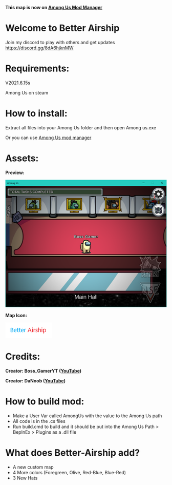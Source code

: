 **This map is now on [Among Us Mod Manager](https://github.com/MatuxGG/ModManager)**

# Welcome to Better Airship

Join my discord to play with others and get updates https://discord.gg/8dA6hjknMW

# Requirements:

V2021.6.15s

Among Us on steam

# How to install:

Extract all files into your Among Us folder and then open Among us.exe

Or you can use [Among Us mod manager](https://github.com/MatuxGG/ModManager)

# Assets:

**Preview:**

![3](https://github.com/MODDED-OFFICIAL/better-airship/blob/main/better%20airship%20preview.png?raw=true)

**Map Icon:**

![2](https://github.com/MODDED-OFFICIAL/better-airship/blob/main/betterairship%20logo.png?raw=true)

# Credits:

**Creator: Boss_GamerYT ([YouTube](https://youtube.com/BossGamerYTShorts))**

**Creator: DaNoob ([YouTube](https://www.youtube.com/danoob1))**

# How to build mod:

+ Make a User Var called AmongUs with the value to the Among Us path
+ All code is in the .cs files
+ Run build.cmd to build and it should be put into the Among Us Path > BepInEx > Plugins as a .dll file

# What does Better-Airship add?
+ A new custom map
+ 4 More colors (Foregreen, Olive, Red-Blue, Blue-Red)
+ 3 New Hats
